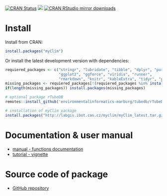 <!-- badges: start -->
[![CRAN Status](https://www.r-pkg.org/badges/version/myClim)](https://cran.r-project.org/package=myClim)
[![](http://cranlogs.r-pkg.org/badges/grand-total/myClim)](https://cran.r-project.org/package=myClim)
[![CRAN RStudio mirror downloads](http://cranlogs.r-pkg.org/badges/myClim)](https://cran.r-project.org/package=myClim)
<!-- badges: end -->

# Install

Install from CRAN:

```R
install.packages("myClim")
```

Or install the latest development version with dependencies:
```R
requiered_packages <- c("stringr", "lubridate", "tibble", "dplyr", "purrr",
                        "ggplot2", "ggforce", "viridis", "runner",
                        "rmarkdown", "knitr", "kableExtra", "tidyr", "plotly", "zoo")
missing_packages <- requiered_packages[!(requiered_packages %in% installed.packages()[,"Package"])]
if(length(missing_packages)) install.packages(missing_packages)

# optional package rTubeDB
remotes::install_github('environmentalinformatics-marburg/tubedb/rTubeDB')

# installation of myClim package
install.packages("http://labgis.ibot.cas.cz/myclim/myClim_latest.tar.gz", repos=NULL, build_vignettes=TRUE)
```
# Documentation & user manual
* [manual - functions documentation](http://labgis.ibot.cas.cz/myclim/reference/index.html)   
* [tutorial - vignette](http://labgis.ibot.cas.cz/myclim/articles/myclim-demo.html)

# Source code of package
* [GitHub repository](https://github.com/ibot-geoecology/myClim)   
